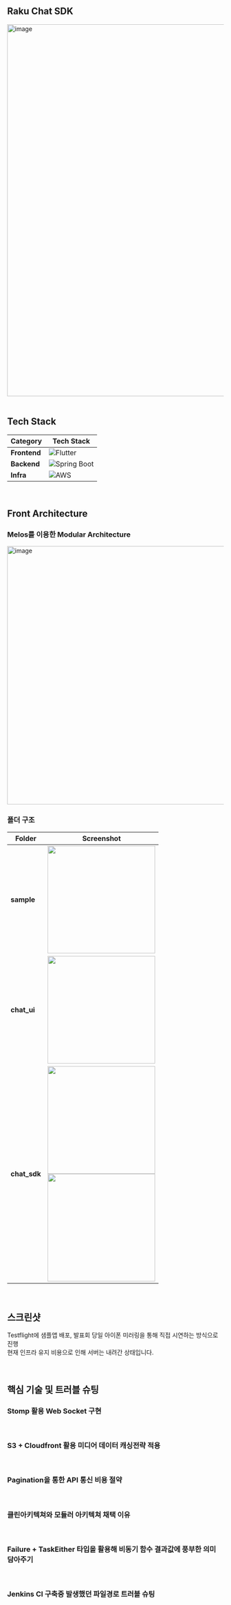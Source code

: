 ## Raku Chat SDK

<img width="864" alt="image" src="https://github.com/user-attachments/assets/7a03cd2d-44ac-43f0-96a3-1e1a61820052" />

<br/>
<br/>

##  Tech Stack

| Category   | Tech Stack |
|------------|------------------------------------------------------------------|
| **Frontend**  | ![Flutter](https://img.shields.io/badge/Flutter-02569B?style=flat&logo=flutter&logoColor=white) |
| **Backend**   | ![Spring Boot](https://img.shields.io/badge/Spring%20Boot-6DB33F?style=flat&logo=spring-boot&logoColor=white) |
| **Infra**     | ![AWS](https://img.shields.io/badge/AWS-232F3E?style=flat&logo=amazon-aws&logoColor=white) |

<br/>


## Front Architecture


### Melos를 이용한 Modular Architecture

<img width="600" alt="image" src="https://github.com/user-attachments/assets/e1194131-bb07-4250-8f85-eb1e127bc597" />




<br/>



### 폴더 구조 


| Folder  | Screenshot |
|--------|------------|
| **sample**  | <img src="https://github.com/user-attachments/assets/160474ef-2b80-4671-9ea0-51fd74344e00" width="250"/> |
| **chat_ui**  | <img src="https://github.com/user-attachments/assets/38e7c0f5-74e9-4134-b78e-cb112178f9e2" width="250"/> |
| **chat_sdk**  | <img src="https://github.com/user-attachments/assets/3e2ee8d8-b729-4fa9-b7be-941874290f88" width="250"/> <br> <img src="https://github.com/user-attachments/assets/1082160f-a597-4ef1-920f-59a66b9b4cb7" width="250"/> |


<br/>

## 스크린샷

Testflight에 샘플앱 배포, 발표회 당일 아이폰 미러링을 통해 직접 시연하는 방식으로 진행 <br/>
현재 인프라 유지 비용으로 인해 서버는 내려간 상태입니다.



<br/>

## 핵심 기술 및 트러블 슈팅

### Stomp 활용 Web Socket 구현


<br/>

### S3 + Cloudfront 활용 미디어 데이터 캐싱전략 적용


<br/>


### Pagination을 통한 API 통신 비용 절약



<br/>

### 클린아키텍쳐와 모듈러 아키텍쳐 채택 이유



<br/>


### Failure + TaskEither 타입을 활용해 비동기 함수 결과값에 풍부한 의미 담아주기



<br/>

### Jenkins CI 구축중 발생했던 파일경로 트러블 슈팅
